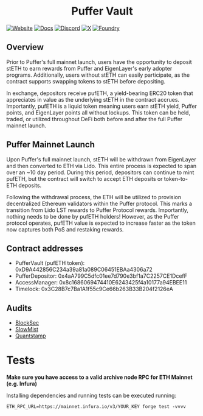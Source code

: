 # <h1 align="center"> Puffer Vault </h1> 
[![Website][Website-badge]][Website] [![Docs][docs-badge]][docs]
  [![Discord][discord-badge]][discord] [![X][X-badge]][X] [![Foundry][foundry-badge]][foundry]

[Website-badge]: https://img.shields.io/badge/WEBSITE-8A2BE2
[Website]: https://www.puffer.fi
[X-badge]: https://img.shields.io/twitter/follow/puffer_finance
[X]: https://twitter.com/puffer_finance
[discord]: https://discord.gg/pufferfi
[docs-badge]: https://img.shields.io/badge/DOCS-8A2BE2
[docs]: https://docs.puffer.fi/
[discord-badge]: https://dcbadge.vercel.app/api/server/pufferfi?style=flat
[gha]: https://github.com/PufferFinance/PufferPool/actions
[gha-badge]: https://github.com/PufferFinance/PufferPool/actions/workflows/ci.yml/badge.svg
[foundry]: https://getfoundry.sh
[foundry-badge]: https://img.shields.io/badge/Built%20with-Foundry-FFDB1C.svg

## Overview

Prior to Puffer's full mainnet launch, users have the opportunity to deposit stETH to earn rewards from Puffer and EigenLayer's early adopter programs. Additionally, users without stETH can easily participate, as the contract supports swapping tokens to stETH before depositing.

In exchange, depositors receive pufETH, a yield-bearing ERC20 token that appreciates in value as the underlying stETH in the contract accrues. Importantly, pufETH is a liquid token meaning users earn stETH yield, Puffer points, and EigenLayer points all without lockups. This token can be held, traded, or utilized throughout DeFi both before and after the full Puffer mainnet launch.


## Puffer Mainnet Launch

Upon Puffer's full mainnet launch, stETH will be withdrawn from EigenLayer and then converted to ETH via Lido. This entire process is expected to span over an ~10 day period. During this period, depositors can continue to mint pufETH, but the contract will switch to accept ETH deposits or token-to-ETH deposits.

Following the withdrawal process, the ETH will be utilized to provision decentralized Ethereum validators within the Puffer protocol. This marks a transition from Lido LST rewards to Puffer Protocol rewards. Importantly, nothing needs to be done by pufETH holders! However, as the Puffer protocol operates, pufETH value is expected to increase faster as the token now captures both PoS and restaking rewards.

## Contract addresses
- PufferVault (pufETH token): 0xD9A442856C234a39a81a089C06451EBAa4306a72
- PufferDepositor: 0x4aA799C5dfc01ee7d790e3bf1a7C2257CE1DcefF
- AccessManager: 0x8c1686069474410E6243425f4a10177a94EBEE11
- Timelock: 0x3C28B7c7Ba1A1f55c9Ce66b263B33B204f2126eA

## Audits
- [BlockSec](./audits/BlockSec-pufETH-v1.pdf)
- [SlowMist](./audits/SlowMist-pufETH-v1.pdf)
- [Quantstamp](./audits/Quantstamp-pufETH-v1.pdf)

# Tests

<strong>Make sure you have access to a valid archive node RPC for ETH Mainnet (e.g. Infura)</strong>

Installing dependencies and running tests can be executed running:
```
ETH_RPC_URL=https://mainnet.infura.io/v3/YOUR_KEY forge test -vvvv
```
